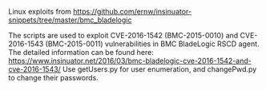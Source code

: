 Linux exploits from https://github.com/ernw/insinuator-snippets/tree/master/bmc_bladelogic

The scripts are used to exploit CVE-2016-1542 (BMC-2015-0010) and CVE-2016-1543 (BMC-2015-0011) vulnerabilities in BMC BladeLogic RSCD agent. The detailed information can be found here: https://www.insinuator.net/2016/03/bmc-bladelogic-cve-2016-1542-and-cve-2016-1543/
Use getUsers.py for user enumeration, and changePwd.py to change their passwords.
